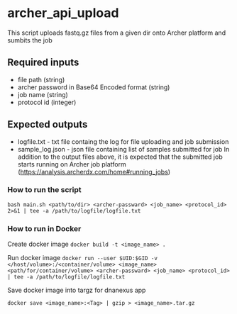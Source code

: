 # archer_api_upload

This script uploads fastq.gz files from a given dir onto Archer platform and sumbits the job 

## Required inputs
- file path (string)
- archer password in Base64 Encoded format (string)
- job name (string)
- protocol id (integer)

## Expected outputs
- logfile.txt - txt file containg the log for file uploading and job submission
- sample_log.json - json file containing list of samples submitted for job
In addition to the output files above, it is expected that the submitted job starts running on Archer job platform (https://analysis.archerdx.com/home#running_jobs) 

### How to run the script
`bash main.sh <path/to/dir> <archer-passward> <job_name> <protocol_id> 2>&1 | tee -a /path/to/logfile/logfile.txt`

### How to run in Docker

Create docker image 
`docker build -t <image_name> .`

Run docker image
`docker run --user $UID:$GID -v </host/volume>:/<container/volume> <image_name> <path/for/container/volume> <archer-passward> <job_name> <protocol_id> | tee -a /path/to/logfile/logfile.txt`

Save docker image into targz for dnanexus app

`docker save <image_name>:<Tag> | gzip > <image_name>.tar.gz`